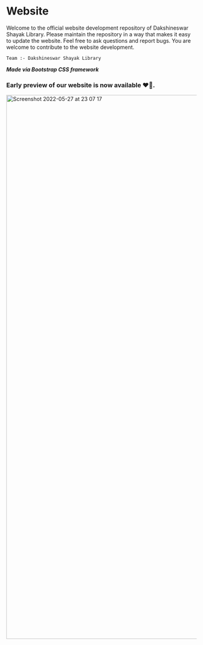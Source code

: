 # Website
Welcome to the official website development repository of Dakshineswar Shayak Library. Please maintain the repository in a way that makes it easy to update the website. Feel free to ask questions and report bugs. You are welcome to contribute to the website development. 

    Team :- Dakshineswar Shayak Library
<b><i>Made via Bootstrap CSS framework</i></b>
### Early preview of our website is now available ❤️‍🔥.

<img width="1440" alt="Screenshot 2022-05-27 at 23 07 17" src="https://user-images.githubusercontent.com/76846542/170762562-35310407-6def-4afd-bf22-34dbb1df3fec.png">
